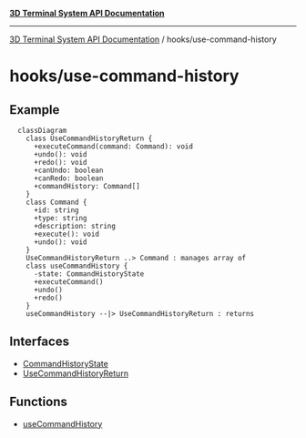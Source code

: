 [**3D Terminal System API Documentation**](../../README.md)

***

[3D Terminal System API Documentation](../../README.md) / hooks/use-command-history

# hooks/use-command-history

## Example

```mermaid
  classDiagram
    class UseCommandHistoryReturn {
      +executeCommand(command: Command): void
      +undo(): void
      +redo(): void
      +canUndo: boolean
      +canRedo: boolean
      +commandHistory: Command[]
    }
    class Command {
      +id: string
      +type: string
      +description: string
      +execute(): void
      +undo(): void
    }
    UseCommandHistoryReturn ..> Command : manages array of
    class useCommandHistory {
      -state: CommandHistoryState
      +executeCommand()
      +undo()
      +redo()
    }
    useCommandHistory --|> UseCommandHistoryReturn : returns
```

## Interfaces

- [CommandHistoryState](interfaces/CommandHistoryState.md)
- [UseCommandHistoryReturn](interfaces/UseCommandHistoryReturn.md)

## Functions

- [useCommandHistory](functions/useCommandHistory.md)
